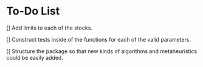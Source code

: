 # To-Do List

[] Add limits to each of the stocks.

[] Construct tests inside of the functions for each of the valid parameters.

[] Structure the package so that new kinds of algorithms and metaheuristics
could be easily added.



